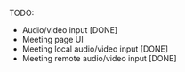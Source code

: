 TODO:
- Audio/video input [DONE]
- Meeting page UI 
- Meeting local audio/video input [DONE]
- Meeting remote audio/video input [DONE]
